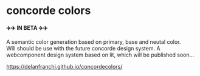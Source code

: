 # concorde colors

**✈️✈️ IN BETA ✈️✈️**

A semantic color generation based on primary, base and neutal color.  
Will should be use with the future concorde design system. A webcomponent design system based on lit, which will be published soon...

https://delanfranchi.github.io/concordecolors/
